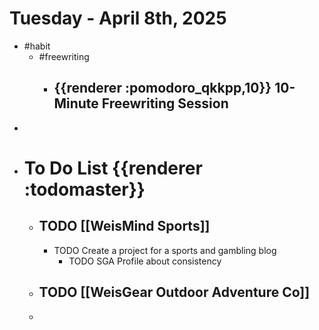 # Tuesday - April 8th, 2025
- #habit
	- #freewriting
		- ## {{renderer :pomodoro_qkkpp,10}} 10-Minute Freewriting Session
-
- # To Do List {{renderer :todomaster}}
	- ## TODO [[WeisMind Sports]]
		- TODO Create a project for a sports and gambling blog
			- TODO SGA Profile about consistency
	- ## TODO [[WeisGear Outdoor Adventure Co]]
	-